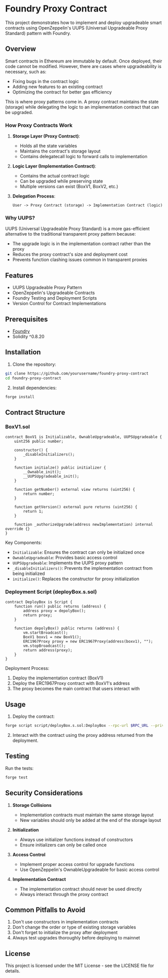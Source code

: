 # Foundry Proxy Contract 

This project demonstrates how to implement and deploy upgradeable smart contracts using OpenZeppelin's UUPS (Universal Upgradeable Proxy Standard) pattern with Foundry.

## Overview

Smart contracts in Ethereum are immutable by default. Once deployed, their code cannot be modified. However, there are cases where upgradeability is necessary, such as:
- Fixing bugs in the contract logic
- Adding new features to an existing contract
- Optimizing the contract for better gas efficiency

This is where proxy patterns come in. A proxy contract maintains the state (storage) while delegating the logic to an implementation contract that can be upgraded.

### How Proxy Contracts Work

1. **Storage Layer (Proxy Contract)**:
   - Holds all the state variables
   - Maintains the contract's storage layout
   - Contains delegatecall logic to forward calls to implementation

2. **Logic Layer (Implementation Contract)**:
   - Contains the actual contract logic
   - Can be upgraded while preserving state
   - Multiple versions can exist (BoxV1, BoxV2, etc.)

3. **Delegation Process**:
   ```
   User -> Proxy Contract (storage) -> Implementation Contract (logic)
   ```

### Why UUPS?

UUPS (Universal Upgradeable Proxy Standard) is a more gas-efficient alternative to the traditional transparent proxy pattern because:
- The upgrade logic is in the implementation contract rather than the proxy
- Reduces the proxy contract's size and deployment cost
- Prevents function clashing issues common in transparent proxies

## Features

- UUPS Upgradeable Proxy Pattern
- OpenZeppelin's Upgradeable Contracts
- Foundry Testing and Deployment Scripts
- Version Control for Contract Implementations

## Prerequisites

- [Foundry](https://book.getfoundry.sh/getting-started/installation)
- Solidity ^0.8.20

## Installation

1. Clone the repository:
```bash
git clone https://github.com/yourusername/foundry-proxy-contract
cd foundry-proxy-contract
```

2. Install dependencies:
```bash
forge install
```

## Contract Structure

### BoxV1.sol
```solidity
contract BoxV1 is Initializable, OwnableUpgradeable, UUPSUpgradeable {
    uint256 public number;

    constructor() {
        _disableInitializers();
    }

    function initialze() public initializer {
        __Ownable_init();
        __UUPSUpgradeable_init();
    }

    function getNumber() external view returns (uint256) {
        return number;
    }

    function getVersion() external pure returns (uint256) {
        return 1;
    }

    function _authorizeUpgrade(address newImplementation) internal override {}
}
```

Key Components:
- `Initializable`: Ensures the contract can only be initialized once
- `OwnableUpgradeable`: Provides basic access control
- `UUPSUpgradeable`: Implements the UUPS proxy pattern
- `_disableInitializers()`: Prevents the implementation contract from being initialized
- `initialize()`: Replaces the constructor for proxy initialization

### Deployment Script (deployBox.s.sol)
```solidity
contract DeployBox is Script {
    function run() public returns (address) {
        address proxy = depolyBox();
        return proxy;
    }

    function depolyBox() public returns (address) {
        vm.startBroadcast();
        BoxV1 boxv1 = new BoxV1();
        ERC1967Proxy proxy = new ERC1967Proxy(address(boxv1), "");
        vm.stopBroadcast();
        return address(proxy);
    }
}
```

Deployment Process:
1. Deploy the implementation contract (BoxV1)
2. Deploy the ERC1967Proxy contract with BoxV1's address
3. The proxy becomes the main contract that users interact with

## Usage

1. Deploy the contract:
```bash
forge script script/deployBox.s.sol:DeployBox --rpc-url $RPC_URL --private-key $PRIVATE_KEY --broadcast
```

2. Interact with the contract using the proxy address returned from the deployment.

## Testing

Run the tests:
```bash
forge test
```

## Security Considerations

1. **Storage Collisions**
   - Implementation contracts must maintain the same storage layout
   - New variables should only be added at the end of the storage layout

2. **Initialization**
   - Always use initializer functions instead of constructors
   - Ensure initializers can only be called once

3. **Access Control**
   - Implement proper access control for upgrade functions
   - Use OpenZeppelin's OwnableUpgradeable for basic access control

4. **Implementation Contract**
   - The implementation contract should never be used directly
   - Always interact through the proxy contract

## Common Pitfalls to Avoid

1. Don't use constructors in implementation contracts
2. Don't change the order or type of existing storage variables
3. Don't forget to initialize the proxy after deployment
4. Always test upgrades thoroughly before deploying to mainnet

## License

This project is licensed under the MIT License - see the LICENSE file for details.
